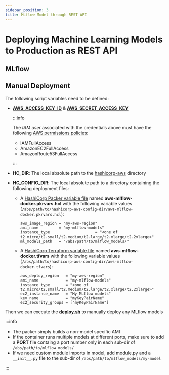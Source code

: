 ```yaml
---
sidebar_position: 3
title: MLflow Model through REST API
---
```


[//]: # (Copyright Jiaqi Liu)

[//]: # (Licensed under the Apache License, Version 2.0 &#40;the "License"&#41;;)
[//]: # (you may not use this file except in compliance with the License.)
[//]: # (You may obtain a copy of the License at)

[//]: # (    http://www.apache.org/licenses/LICENSE-2.0)

[//]: # (Unless required by applicable law or agreed to in writing, software)
[//]: # (distributed under the License is distributed on an "AS IS" BASIS,)
[//]: # (WITHOUT WARRANTIES OR CONDITIONS OF ANY KIND, either express or implied.)
[//]: # (See the License for the specific language governing permissions and)
[//]: # (limitations under the License.)

Deploying Machine Learning Models to Production as REST API
===========================================================

MLflow
------

Manual Deployment
-----------------

The following script variables need to be defined:

- [**AWS_ACCESS_KEY_ID**][AWS_ACCESS_KEY_ID] & [**AWS_SECRET_ACCESS_KEY**][AWS_SECRET_ACCESS_KEY]

  :::info

  The _IAM user_ associated with the credentials above must have the following [AWS permissions policies]:

    - IAMFullAccess
    - AmazonEC2FullAccess
    - AmazonRoute53FullAccess

  :::

- **HC_DIR**: The local absolute path to the [hashicorp-aws] directory
- **HC_CONFIG_DIR**: The local absolute path to a directory containing the following deployment files:

    - A [HashiCorp Packer variable file][HashiCorp Packer variable file] named **aws-mlflow-docker.pkrvars.hcl** with the
      following variable values (`/abs/path/to/hashicorp-aws-config-dir/aws-mlflow-docker.pkrvars.hcl`):

      ```hcl
      aws_image_region = "my-aws-region"
      ami_name         = "my-mlflow-models"
      instance_type                    = "<one of t2.micro/t2.small/t2.medium/t2.large/t2.xlarge/t2.2xlarge>"
      ml_models_path   = "/abs/path/to/mlflow_models/"
      ```

    - A [HashiCorp Terraform variable file][HashiCorp Terraform variable file] named **aws-mlflow-docker.tfvars** with the
      following variable values (`/abs/path/to/hashicorp-aws-config-dir/aws-mlflow-docker.tfvars`):

      ```hcl
      aws_deploy_region   = "my-aws-region"
      ami_name            = "my-mlflow-models"
      instance_type       = "<one of t2.micro/t2.small/t2.medium/t2.large/t2.xlarge/t2.2xlarge>"
      ec2_instance_name   = "My MLflow models"
      key_name            = "myKeyPairName"
      ec2_security_groups = ["myKeyPairName"]
      ```

Then we can execute the **[deploy.sh]** to manually deploy any MLflow models

:::info

- The packer simply builds a non-model specific AMI
- If the container runs multiple models at different ports, make sure to add a **PORT** file containg a port number only
  in each sub-dir of `/abs/path/to/mlflow_models/`
- If we need custom module imports in model, add module.py and a `__init__.py` file to the sub-dir of
  `/abs/path/to/mlflow_models/my-model`

:::

[AWS_ACCESS_KEY_ID]: https://docs.aws.amazon.com/cli/latest/userguide/cli-configure-envvars.html
[AWS permissions policies]: https://docs.aws.amazon.com/IAM/latest/UserGuide/introduction_access-management.html
[AWS_SECRET_ACCESS_KEY]: https://docs.aws.amazon.com/cli/latest/userguide/cli-configure-envvars.html

[hashicorp-aws]: https://qubitpi.github.io/hashicorp-aws/
[HashiCorp Packer variable file]: https://qubitpi.github.io/hashicorp-packer/packer/guides/hcl/variables#from-a-file
[HashiCorp Terraform variable file]: https://qubitpi.github.io/hashicorp-terraform/terraform/language/values/variables#variable-definitions-tfvars-files

[deploy.sh]: https://github.com/QubitPi/hashicorp-aws/blob/master/hashicorp/mlflow/deploy.sh

